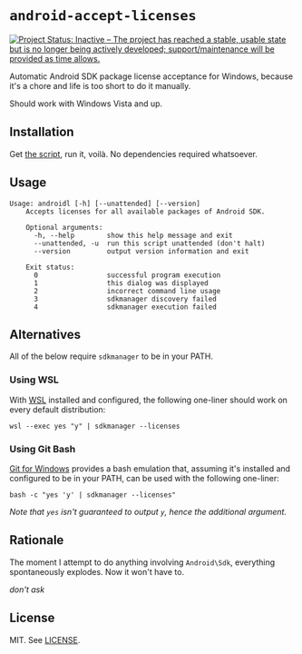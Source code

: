# ``android-accept-licenses``

[![Project Status: Inactive – The project has reached a stable, usable state but is no longer being actively developed; support/maintenance will be provided as time allows.](https://www.repostatus.org/badges/latest/inactive.svg)](https://www.repostatus.org/#inactive)

Automatic Android SDK package license acceptance for Windows, because it's
a chore and life is too short to do it manually.

Should work with Windows Vista and up.

## Installation

Get [the script](./androidl.cmd), run it, voilà. No dependencies required
whatsoever.

## Usage

```
Usage: androidl [-h] [--unattended] [--version]
    Accepts licenses for all available packages of Android SDK.

    Optional arguments:
      -h, --help        show this help message and exit
      --unattended, -u  run this script unattended (don't halt)
      --version         output version information and exit

    Exit status:
      0                 successful program execution
      1                 this dialog was displayed
      2                 incorrect command line usage
      3                 sdkmanager discovery failed
      4                 sdkmanager execution failed
```

## Alternatives

All of the below require `sdkmanager` to be in your PATH.

### Using WSL

With [WSL][1] installed and configured, the following one-liner should work on
every default distribution:

```batchfile
wsl --exec yes "y" | sdkmanager --licenses
```

### Using Git Bash

[Git for Windows][2] provides a bash emulation that, assuming it's installed
and configured to be in your PATH, can be used with the following one-liner:

```batchfile
bash -c "yes 'y' | sdkmanager --licenses"
```

*Note that `yes` isn't guaranteed to output `y`, hence the additional argument.*

## Rationale

The moment I attempt to do anything involving `Android\Sdk`, everything
spontaneously explodes. Now it won't have to.

*don't ask*

## License

MIT. See [LICENSE](./LICENSE).

[1]: https://docs.microsoft.com/en-us/windows/wsl/about
[2]: https://gitforwindows.org/
